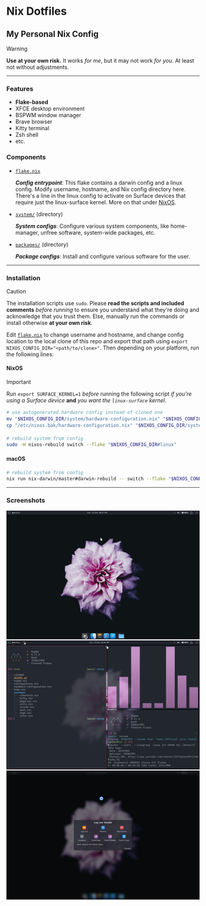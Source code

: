 # Nix Dotfiles

## My Personal Nix Config

> [!WARNING]
> **Use at your own risk.** It works _for me_, but it may not work _for you_. At least not without adjustments.

---

### Features

- **Flake-based**
- XFCE desktop environment
- BSPWM window manager
- Brave browser
- Kitty terminal
- Zsh shell
- etc.

### Components

- [`flake.nix`](./flake.nix)

  _**Config entrypoint**_: This flake contains a darwin config and a linux config. Modify username, hostname, and Nix config directory here. There's a line in the linux config to activate on Surface devices that require just the linux-surface kernel. More on that under [NixOS](#nixos).

- [`system/`](./system/) (directory)

  _**System configs**_: Configure various system components, like home-manager, unfree software, system-wide packages, etc.

- [`packages/`](./packages/) (directory)

  _**Package configs**_: Install and configure various software for the user.

---

### Installation

> [!CAUTION]
> The installation scripts use `sudo`. Please **read the scripts and included comments** _before running_ to ensure you understand what they're doing and acknowledge that you trust them. Else, manually run the commands or install otherwise **at your own risk**.

Edit [`flake.nix`](./flake.nix) to change username and hostname, and change config location to the local clone of this repo and export that path using `export NIXOS_CONFIG_DIR="<path/to/clone>"`. Then depending on your platform, run the following lines:

#### NixOS

> [!IMPORTANT]
> Run `export SURFACE_KERNEL=1` _before_ running the following script _if you’re using a Surface device_ **and** _you want the `linux-surface` kernel_.

```sh
# use autogenerated hardware config instead of cloned one
mv "$NIXOS_CONFIG_DIR/system/hardware-configuration.nix" "$NIXOS_CONFIG_DIR/system/hardware-configuration.nix.bak"
cp "/etc/nixos.bak/hardware-configuration.nix" "$NIXOS_CONFIG_DIR/system/"

# rebuild system from config
sudo -H nixos-rebuild switch --flake "$NIXOS_CONFIG_DIR#linux"
```

#### macOS

```sh
# rebuild system from config
nix run nix-darwin/master#darwin-rebuild -- switch --flake "$NIXOS_CONFIG_DIR#darwin"
```

---

### Screenshots

![NixOS Screenshot, showing desktop with flower background and XFCE panels](./images/screenshot_0.png "NixOS Screenshot 0")
![NixOS Screenshot, showing 3 windows of Kitty terminal in BSPWM](./images/screenshot_1.png "NixOS Screenshot 1")
![NixOS Screenshot, showing logoff dialog](./images/screenshot_2.png "NixOS Screenshot 2")
